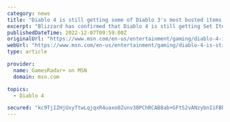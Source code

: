 ```yaml
---
category: news
title: "Diablo 4 is still getting some of Diablo 3's most busted items, but not at launch"
excerpt: "Blizzard has confirmed that Diablo 4 is still getting Set Items, though you'll likely be waiting until post-launch to use them in-game. Game director Joe Shely explains during a recent roundtable ..."
publishedDateTime: 2022-12-07T09:59:00Z
originalUrl: "https://www.msn.com/en-us/entertainment/gaming/diablo-4-is-still-getting-some-of-diablo-3s-most-busted-items-but-not-at-launch/ar-AA151bnP"
webUrl: "https://www.msn.com/en-us/entertainment/gaming/diablo-4-is-still-getting-some-of-diablo-3s-most-busted-items-but-not-at-launch/ar-AA151bnP"
type: article

provider:
  name: GamesRadar+ on MSN
  domain: msn.com

topics:
  - Diablo 4

secured: "kc9TjIZHjUxyTtwLqjqxR4uaxo0Zunv30PChRCAB8ab+GFtS2vANzybnIiFBb1BGhHfXdl7PRNW6YhyMilmzLE5YJq8sKgUCiu0n/DJlFwXmsepkwgnvoopyJDKDowRAXlTRWIYG30lB4DEqPGizvkAqld9LkMhx10CRqAQDj6PBwQdTPi36wSxykn9wcEL4OxpRxQxk7y2eercqikaf73qBrPAisXGZ+vZPqfxFHldbTGJkt30i2py3v/cKd5oi4rK+ptVT6xG6J2Z7FVo2TmAHwg95yZWAXc1gkVoridHwWqhyj3Ve5mG9+qj6g6qzv5IozRLnc2KTI4aYw+T9ylSmG5NIB9NmMEh57l/+yNs=;TMBv0trHCH0lE+c5vkn0dg=="
---
```



